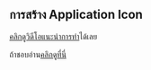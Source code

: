
## การสร้าง Application Icon

[คลิกดูวิดีโอแนะนำการทำ](https://www.youtube.com/watch?v=3cRn4kr7Ztg)ได้เลย 

ถ้าชอบอ่าน[คลิกดูที่นี่](https://nextflow.in.th/2018/google-flutter-generate-app-icon-witf-dart-packge/)